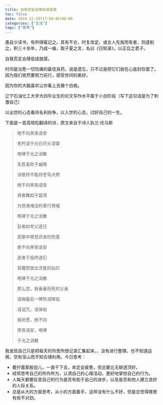 ```yaml
---
title: 自我否定会降低成就感
toc: false
date: 2019-12-10T17:50:46+08:00
categories: ["生活"]
tags: ["思考"]
---
```

愚自少读书，有所得辄记之。其有不合，时复改定。或古人先我而有者，则遂削之。积三十余年，乃成一编，取子夏之言，名曰《日知录》，以正后之君子。

<!--more-->

自我否定会降低成就感。

时间是治愈一切伤痛的最佳良药，说是遗忘，只不过是把它们放在心底封存罢了。因为我们依然要努力前行，感受世间的美好。

因为你的大脑喜欢让你看上去像个白痴。

辽宁石油化工大学大四毕业生的论文写作水平属于小白阶段（写下这句话是为了刺激自己）

以出世的心态看待名利纷争，以入世的心态，过好自己的一生。

下面是一首高晓松翻译的诗，原文来自于诗人狄兰·托马斯

> 绝不向黑夜请安
>
> 老朽请于白日尽头涅槃
>
> 咆哮于光之消散
>
> 先哲虽败于幽暗
>
> 诗歌终不能将苍穹点燃
>
> 绝不向黑夜请安
>
> 贤者舞蹈于碧湾
>
> 为惊涛淹没的善行哭喊
>
> 咆哮于光之消散
>
> 狂者如夸父逐日
>
> 高歌中顿觉迟来的伤感
>
> 绝不向黑夜请安
>
> 逝者于临终迷幻
>
> 盲瞳怒放出流星的灿烂
>
> 咆哮于光之消散
>
> 那么您，我垂垂将死的父亲
>
> 请掬最后一捧热泪降临
>
> 请诅咒，请保佑
>
> 我祈愿，绝不向
>
> 黑夜请安，咆哮
>
> 于光之消散

我发现自己只是把每天的所思所想记录汇集起来，，没有进行整理，也不知道运用，空有宝山而不知合理利用。今日思考：

* 要拧着那股劲儿，一直干下去，肯定会疲惫，但总要比无聊透顶好。
* 经常思考自己的所作所为，认清自己的心理活动，更好地掌控自己的行为。
* 人每天都要反思自己的行为是否有助于自己的进步，以及是否和他人建立良好的人际关系。
* 总是从大的方面思考，从小的方面着手，这样没有什么不好，但是总觉得哪里有些不对劲。